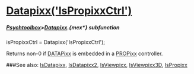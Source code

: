 # [Datapixx('IsPropixxCtrl')](Datapixx-IsPropixxCtrl) 
##### [Psychtoolbox](Psychtoolbox)>[Datapixx](Datapixx).{mex*} subfunction

isPropixxCtrl = Datapixx('IsPropixxCtrl');

Returns non-0 if [DATAPixx](DATAPixx) is embedded in a [PROPixx](PROPixx) controller.  
  


###See also:
[IsDatapixx](Datapixx-IsDatapixx), [IsDatapixx2](Datapixx-IsDatapixx2), [IsViewpixx](Datapixx-IsViewpixx), [IsViewpixx3D](Datapixx-IsViewpixx3D), [IsPropixx](Datapixx-IsPropixx)
